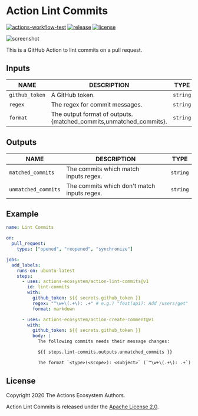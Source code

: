 # Action Lint Commits

[![actions-workflow-test][actions-workflow-test-badge]][actions-workflow-test]
[![release][release-badge]][release]
[![license][license-badge]][license]

![screenshot](./docs/assets/screenshot.png)

This is a GitHub Action to lint commits on a pull request.

## Inputs

|      NAME      |                            DESCRIPTION                            |   TYPE   | REQUIRED | DEFAULT |
|----------------|-------------------------------------------------------------------|----------|----------|---------|
| `github_token` | A GitHub token.                                                   | `string` | `true`   | `N/A`   |
| `regex`        | The regex for commit messages.                                    | `string` | `true`   | `N/A`   |
| `format`       | The output format of outputs.{matched_commits,unmatched_commits}. | `string` | `true`   | `N/A`   |

## Outputs

|        NAME         |                 DESCRIPTION                 |   TYPE   |
|---------------------|---------------------------------------------|----------|
| `matched_commits`   | The commits which match inputs.regex.       | `string` |
| `unmatched_commits` | The commits which don't match inputs.regex. | `string` |

## Example

```yaml
name: Lint Commits

on:
  pull_request:
    types: ["opened", "reopened", "synchronize"]

jobs:
  add_labels:
    runs-on: ubuntu-latest
    steps:
      - uses: actions-ecosystem/action-lint-commits@v1
        id: lint-commits
        with:
          github_token: ${{ secrets.github_token }}
          regex: "^\w+\(.+\): .+" # e.g.) "feat(api): Add /users/get"
          format: markdown

      - uses: actions-ecosystem/action-create-comment@v1
        with:
          github_token: ${{ secrets.github_token }}
          body: |
            The following commits needs their message changes:

            ${{ steps.lint-commits.outputs.unmatched_commits }}

            The format `<type>(<scope>): <subject>` (`^\w+\(.+\): .+`) is acceptable. e.g., `feat(api): Add /users/get`

```

## License

Copyright 2020 The Actions Ecosystem Authors.

Action Lint Commits is released under the [Apache License 2.0](./LICENSE).

<!-- badge links -->

[actions-workflow-test]: https://github.com/actions-ecosystem/action-lint-commits/actions?query=workflow%3ATest
[actions-workflow-test-badge]: https://img.shields.io/github/workflow/status/actions-ecosystem/action-lint-commits/Test?label=Test&style=for-the-badge&logo=github

[release]: https://github.com/actions-ecosystem/action-lint-commits/releases
[release-badge]: https://img.shields.io/github/v/release/actions-ecosystem/action-lint-commits?style=for-the-badge&logo=github

[license]: LICENSE
[license-badge]: https://img.shields.io/github/license/actions-ecosystem/action-lint-commits?style=for-the-badge
